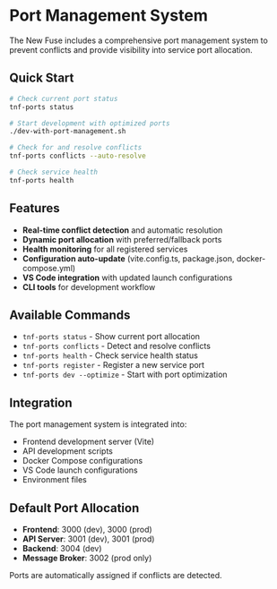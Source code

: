 # Port Management System

The New Fuse includes a comprehensive port management system to prevent conflicts and provide visibility into service port allocation.

## Quick Start

```bash
# Check current port status
tnf-ports status

# Start development with optimized ports
./dev-with-port-management.sh

# Check for and resolve conflicts
tnf-ports conflicts --auto-resolve

# Check service health
tnf-ports health
```

## Features

- **Real-time conflict detection** and automatic resolution
- **Dynamic port allocation** with preferred/fallback ports
- **Health monitoring** for all registered services
- **Configuration auto-update** (vite.config.ts, package.json, docker-compose.yml)
- **VS Code integration** with updated launch configurations
- **CLI tools** for development workflow

## Available Commands

- `tnf-ports status` - Show current port allocation
- `tnf-ports conflicts` - Detect and resolve conflicts
- `tnf-ports health` - Check service health status
- `tnf-ports register` - Register a new service port
- `tnf-ports dev --optimize` - Start with port optimization

## Integration

The port management system is integrated into:
- Frontend development server (Vite)
- API development scripts
- Docker Compose configurations
- VS Code launch configurations
- Environment files

## Default Port Allocation

- **Frontend**: 3000 (dev), 3000 (prod)
- **API Server**: 3001 (dev), 3001 (prod)
- **Backend**: 3004 (dev)
- **Message Broker**: 3002 (prod only)

Ports are automatically assigned if conflicts are detected.

